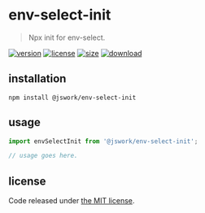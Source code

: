 # env-select-init
> Npx init for env-select.

[![version][version-image]][version-url]
[![license][license-image]][license-url]
[![size][size-image]][size-url]
[![download][download-image]][download-url]

## installation
```shell
npm install @jswork/env-select-init
```

## usage
```js
import envSelectInit from '@jswork/env-select-init';

// usage goes here.
```

## license
Code released under [the MIT license](https://github.com/afeiship/env-select-init/blob/master/LICENSE.txt).

[version-image]: https://img.shields.io/npm/v/@jswork/env-select-init
[version-url]: https://npmjs.org/package/@jswork/env-select-init

[license-image]: https://img.shields.io/npm/l/@jswork/env-select-init
[license-url]: https://github.com/afeiship/env-select-init/blob/master/LICENSE.txt

[size-image]: https://img.shields.io/bundlephobia/minzip/@jswork/env-select-init
[size-url]: https://github.com/afeiship/env-select-init/blob/master/dist/env-select-init.min.js

[download-image]: https://img.shields.io/npm/dm/@jswork/env-select-init
[download-url]: https://www.npmjs.com/package/@jswork/env-select-init
